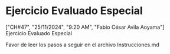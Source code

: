 # Ejercicio Evaluado Especial
["CH#47", "25/11/2024", "9:20 AM", "Fabio César Avila Aoyama"]     
Ejercicio Evaluado Especial

Favor de leer los pasos a seguir en el archivo Instrucciones.md

